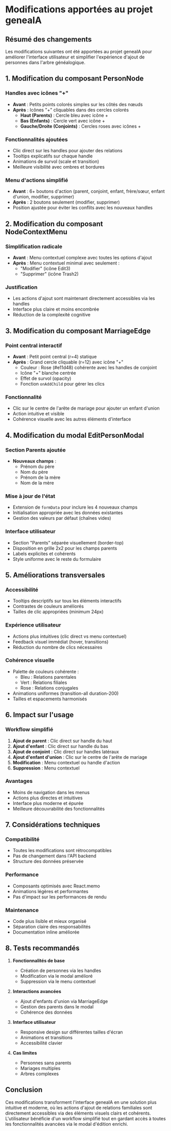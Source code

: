 # Modifications apportées au projet geneaIA

## Résumé des changements

Les modifications suivantes ont été apportées au projet geneaIA pour améliorer l'interface utilisateur et simplifier l'expérience d'ajout de personnes dans l'arbre généalogique.

## 1. Modification du composant PersonNode

### Handles avec icônes "+"
- **Avant** : Petits points colorés simples sur les côtés des nœuds
- **Après** : Icônes "+" cliquables dans des cercles colorés
  - **Haut (Parents)** : Cercle bleu avec icône +
  - **Bas (Enfants)** : Cercle vert avec icône +
  - **Gauche/Droite (Conjoints)** : Cercles roses avec icônes +

### Fonctionnalités ajoutées
- Clic direct sur les handles pour ajouter des relations
- Tooltips explicatifs sur chaque handle
- Animations de survol (scale et transition)
- Meilleure visibilité avec ombres et bordures

### Menu d'actions simplifié
- **Avant** : 6+ boutons d'action (parent, conjoint, enfant, frère/sœur, enfant d'union, modifier, supprimer)
- **Après** : 2 boutons seulement (modifier, supprimer)
- Position ajustée pour éviter les conflits avec les nouveaux handles

## 2. Modification du composant NodeContextMenu

### Simplification radicale
- **Avant** : Menu contextuel complexe avec toutes les options d'ajout
- **Après** : Menu contextuel minimal avec seulement :
  - "Modifier" (icône Edit3)
  - "Supprimer" (icône Trash2)

### Justification
- Les actions d'ajout sont maintenant directement accessibles via les handles
- Interface plus claire et moins encombrée
- Réduction de la complexité cognitive

## 3. Modification du composant MarriageEdge

### Point central interactif
- **Avant** : Petit point central (r=4) statique
- **Après** : Grand cercle cliquable (r=12) avec icône "+"
  - Couleur : Rose (#e11d48) cohérente avec les handles de conjoint
  - Icône "+" blanche centrée
  - Effet de survol (opacity)
  - Fonction `onAddChild` pour gérer les clics

### Fonctionnalité
- Clic sur le centre de l'arête de mariage pour ajouter un enfant d'union
- Action intuitive et visible
- Cohérence visuelle avec les autres éléments d'interface

## 4. Modification du modal EditPersonModal

### Section Parents ajoutée
- **Nouveaux champs** :
  - Prénom du père
  - Nom du père
  - Prénom de la mère
  - Nom de la mère

### Mise à jour de l'état
- Extension de `formData` pour inclure les 4 nouveaux champs
- Initialisation appropriée avec les données existantes
- Gestion des valeurs par défaut (chaînes vides)

### Interface utilisateur
- Section "Parents" séparée visuellement (border-top)
- Disposition en grille 2x2 pour les champs parents
- Labels explicites et cohérents
- Style uniforme avec le reste du formulaire

## 5. Améliorations transversales

### Accessibilité
- Tooltips descriptifs sur tous les éléments interactifs
- Contrastes de couleurs améliorés
- Tailles de clic appropriées (minimum 24px)

### Expérience utilisateur
- Actions plus intuitives (clic direct vs menu contextuel)
- Feedback visuel immédiat (hover, transitions)
- Réduction du nombre de clics nécessaires

### Cohérence visuelle
- Palette de couleurs cohérente :
  - Bleu : Relations parentales
  - Vert : Relations filiales
  - Rose : Relations conjugales
- Animations uniformes (transition-all duration-200)
- Tailles et espacements harmonisés

## 6. Impact sur l'usage

### Workflow simplifié
1. **Ajout de parent** : Clic direct sur handle du haut
2. **Ajout d'enfant** : Clic direct sur handle du bas
3. **Ajout de conjoint** : Clic direct sur handles latéraux
4. **Ajout d'enfant d'union** : Clic sur le centre de l'arête de mariage
5. **Modification** : Menu contextuel ou handle d'action
6. **Suppression** : Menu contextuel

### Avantages
- Moins de navigation dans les menus
- Actions plus directes et intuitives
- Interface plus moderne et épurée
- Meilleure découvrabilité des fonctionnalités

## 7. Considérations techniques

### Compatibilité
- Toutes les modifications sont rétrocompatibles
- Pas de changement dans l'API backend
- Structure des données préservée

### Performance
- Composants optimisés avec React.memo
- Animations légères et performantes
- Pas d'impact sur les performances de rendu

### Maintenance
- Code plus lisible et mieux organisé
- Séparation claire des responsabilités
- Documentation inline améliorée

## 8. Tests recommandés

1. **Fonctionnalités de base**
   - Création de personnes via les handles
   - Modification via le modal amélioré
   - Suppression via le menu contextuel

2. **Interactions avancées**
   - Ajout d'enfants d'union via MarriageEdge
   - Gestion des parents dans le modal
   - Cohérence des données

3. **Interface utilisateur**
   - Responsive design sur différentes tailles d'écran
   - Animations et transitions
   - Accessibilité clavier

4. **Cas limites**
   - Personnes sans parents
   - Mariages multiples
   - Arbres complexes

## Conclusion

Ces modifications transforment l'interface geneaIA en une solution plus intuitive et moderne, où les actions d'ajout de relations familiales sont directement accessibles via des éléments visuels clairs et cohérents. L'utilisateur bénéficie d'un workflow simplifié tout en gardant accès à toutes les fonctionnalités avancées via le modal d'édition enrichi.
